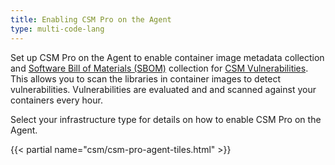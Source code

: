 ```yaml
---
title: Enabling CSM Pro on the Agent
type: multi-code-lang
---
```


Set up CSM Pro on the Agent to enable container image metadata collection and [Software Bill of Materials (SBOM)][1] collection for [CSM Vulnerabilities][2]. This allows you to scan the libraries in container images to detect vulnerabilities. Vulnerabilities are evaluated and and scanned against your containers every hour.

Select your infrastructure type for details on how to enable CSM Pro on the Agent.

{{< partial name="csm/csm-pro-agent-tiles.html" >}}

[1]: https://www.cisa.gov/sbom
[2]: /security/cloud_security_management/vulnerabilities